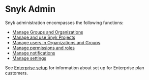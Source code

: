 # Snyk Admin

Snyk administration encompasses the following functions:

* [Manage Groups and Organizations](manage-groups-and-organizations/)
* [Manage and use Snyk Projects](snyk-projects/)
* [Manage users in Organizations and Groups](manage-users-in-organizations-and-groups/)
* [Manage permissions and roles](user-roles/)
* [Manage notifications](manage-notifications.md)
* [Manage settings](manage-settings/)

See [Enterprise setup](../enterprise-configuration/) for information about set up for Enterprise plan customers.
